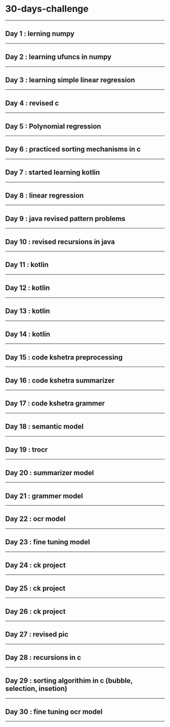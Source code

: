 # 30-days-challenge   
___                       
## Day 1 : lerning numpy      
___   
## Day 2 : learning ufuncs in numpy                        
___                      
## Day 3 : learning simple linear regression                       
___           
## Day 4 : revised c      
___       
## Day 5 : Polynomial regression                                       
___        
## Day 6 : practiced sorting mechanisms in c     
___ 
## Day 7 : started learning kotlin                
___           
## Day 8 : linear regression    
___                                
## Day 9 : java revised pattern problems 
___ 
## Day 10 : revised recursions in java
___
## Day 11 : kotlin 
___
## Day 12 : kotlin 
___       
## Day 13 : kotlin
___
## Day 14 : kotlin
___
## Day 15 : code kshetra preprocessing  
___
## Day 16 : code kshetra summarizer
___
## Day 17 : code kshetra grammer
___
## Day 18 : semantic model 
___
## Day 19 : trocr
___
## Day 20 : summarizer model 
___
## Day 21 : grammer model 
___
## Day 22 : ocr model

___
## Day 23 : fine tuning model
___
## Day 24 : ck project
___
## Day 25 : ck project
___
## Day 26 : ck project 
___
## Day 27 :  revised pic 
___
## Day 28 : recursions in c 
___
## Day 29 : sorting algorithim in c (bubble, selection, insetion)
___
## Day 30 : fine tuning ocr model 
___
